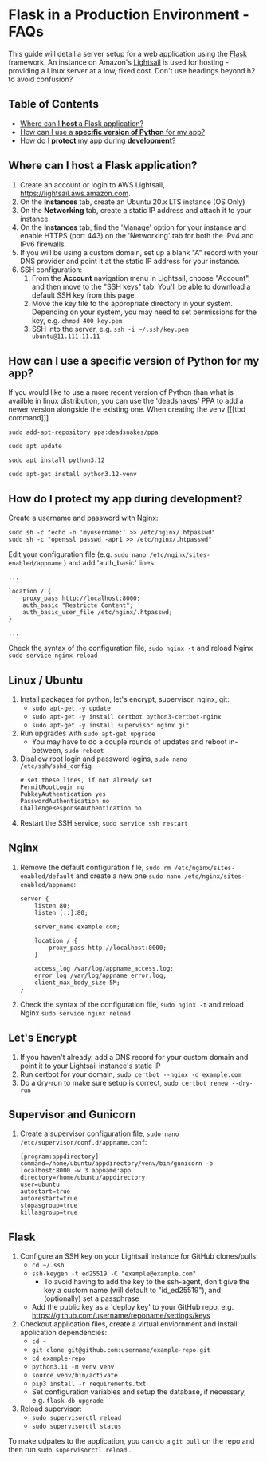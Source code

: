 
# Flask in a Production Environment - FAQs

This guide will detail a server setup for a web application using the [Flask](https://flask.palletsprojects.com/en/2.2.x/) framework. An instance on Amazon's [Lightsail](https://aws.amazon.com/lightsail/) is used for hosting - providing a Linux server at a low, fixed cost. Don't use headings beyond h2 to avoid confusion?

## Table of Contents

- [Where can I **host** a Flask application?](#where-can-i-host-a-flask-application)
- [How can I use a **specific version of Python** for my app?](#how-can-i-use-a-specific-version-of-python-for-my-app)
- [How do I **protect** my app during **development**?](#how-do-i-protect-my-app-during-development)

## Where can I host a Flask application?

1. Create an account or login to AWS Lightsail, https://lightsail.aws.amazon.com.
2. On the **Instances** tab, create an Ubuntu 20.x LTS instance (OS Only)
3. On the **Networking** tab, create a static IP address and attach it to your instance.
4. On the **Instances** tab, find the 'Manage' option for your instance and enable HTTPS (port 443) on the 'Networking' tab for both the IPv4 and IPv6 firewalls.
5. If you will be using a custom domain, set up a blank "A" record with your DNS provider and point it at the static IP address for your instance.
6. SSH configuration:
    1. From the **Account** navigation menu in Lightsail, choose "Account" and then move to the "SSH keys" tab. You'll be able to download a default SSH key from this page.
    2. Move the key file to the appropriate directory in your system. Depending on your system, you may need to set permissions for the key, e.g. `chmod 400 key.pem` 
    3. SSH into the server, e.g. `ssh -i ~/.ssh/key.pem ubuntu@11.111.11.11`

## How can I use a specific version of Python for my app?

If you would like to use a more recent version of Python than what is availble in linux distribution, you can use the 'deadsnakes' PPA to add a newer version alongside the existing one. When creating the venv [[[tbd command]]]

```
sudo add-apt-repository ppa:deadsnakes/ppa

sudo apt update

sudo apt install python3.12

sudo apt-get install python3.12-venv
```

## How do I protect my app during development?

Create a username and password with Nginx:

```
sudo sh -c "echo -n 'myusername:' >> /etc/nginx/.htpasswd"
sudo sh -c "openssl passwd -apr1 >> /etc/nginx/.htpasswd"
```

Edit your configuration file (e.g. `sudo nano /etc/nginx/sites-enabled/appname` ) and add 'auth_basic' lines:

```
...

location / {
    proxy_pass http://localhost:8000;
    auth_basic "Restricte Content";
    auth_basic_user_file /etc/nginx/.htpasswd;
}

...
```

Check the syntax of the configuration file, `sudo nginx -t` and reload Nginx `sudo service nginx reload` 

## Linux / Ubuntu

1. Install packages for python, let's encrypt, supervisor, nginx, git:
    - `sudo apt-get -y update`
    - `sudo apt-get -y install certbot python3-certbot-nginx`
    - `sudo apt-get -y install supervisor nginx git`
2. Run upgrades with `sudo apt-get upgrade`
    - You may have to do a couple rounds of updates and reboot in-between, `sudo reboot`
3. Disallow root login and password logins, `sudo nano /etc/ssh/sshd_config`
    ```
    # set these lines, if not already set
    PermitRootLogin no
    PubkeyAuthentication yes
    PasswordAuthentication no
    ChallengeResponseAuthentication no
    ```
4. Restart the SSH service, `sudo service ssh restart`

## Nginx

1. Remove the default configuration file, `sudo rm /etc/nginx/sites-enabled/default` and create a new one `sudo nano /etc/nginx/sites-enabled/appname`:
    ```
    server {
        listen 80;
        listen [::]:80;

        server_name example.com;

        location / {
            proxy_pass http://localhost:8000;
        }

        access_log /var/log/appname_access.log;
        error_log /var/log/appname_error.log;
        client_max_body_size 5M;
    }
    ```
2. Check the syntax of the configuration file, `sudo nginx -t` and reload Nginx `sudo service nginx reload`

## Let's Encrypt

1. If you haven't already, add a DNS record for your custom domain and point it to your Lightsail instance's static IP
2. Run certbot for your domain, `sudo certbot --nginx -d example.com`
3. Do a dry-run to make sure setup is correct, `sudo certbot renew --dry-run`

## Supervisor and Gunicorn

1. Create a supervisor configuration file, `sudo nano /etc/supervisor/conf.d/appname.conf`:
    ```
    [program:appdirectory]
    command=/home/ubuntu/appdirectory/venv/bin/gunicorn -b localhost:8000 -w 3 appname:app
    directory=/home/ubuntu/appdirectory
    user=ubuntu
    autostart=true
    autorestart=true
    stopasgroup=true
    killasgroup=true
    ```

## Flask

1. Configure an SSH key on your Lightsail instance for GitHub clones/pulls:
    - `cd ~/.ssh`
    - `ssh-keygen -t ed25519 -C "example@example.com"`
        - To avoid having to add the key to the ssh-agent, don't give the key a custom name (will default to "id_ed25519"), and (optionally) set a passphrase
    - Add the public key as a 'deploy key' to your GitHub repo, e.g. https://github.com/username/reponame/settings/keys
2. Checkout application files, create a virtual enviornment and install application dependencies:
    - `cd ~`
    - `git clone git@github.com:username/example-repo.git`
    - `cd example-repo`
    - `python3.11 -m venv venv`
    - `source venv/bin/activate`
    - `pip3 install -r requirements.txt`
    - Set configuration variables and setup the database, if necessary, e.g. `flask db upgrade`
3. Reload supervisor:
    - `sudo supervisorctl reload`
    - `sudo supervisorctl status`
    
To make udpates to the application, you can do a `git pull` on the repo and then run `sudo supervisorctl reload` .



